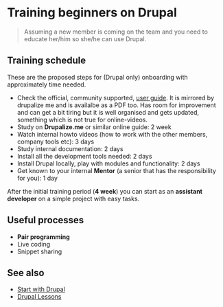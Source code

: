# Training beginners on Drupal

> Assuming a new member is coming on the team and you need to educate her/him so she/he can use Drupal.

## Training schedule

These are the proposed steps for (Drupal only) onboarding with approximately time needed.

- Check the official, community supported, [user guide](https://www.drupal.org/project/user_guide). It is mirrored by drupalize me and is availalbe as a PDF too. Has room for improvement and can get a bit tiring but it is well organised and gets updated, something which is not true for online-videos.
- Study on **Drupalize.me** or similar online guide: 2 week
- Watch internal howto videos (how to work with the other members, company tools etc): 3 days
- Study internal documentation: 2 days
- Install all the development tools needed: 2 days
- Install Drupal locally, play with modules and functionality: 2 days
- Get known to your internal **Mentor** (a senior that has the responsibility for you): 1 day

After the initial training period (**4 week**) you can start as an **assistant developer** on a simple project with easy tasks.

## Useful processes

- **Pair programming**
- Live coding
- Snippet sharing

## See also

- [Start with Drupal](start-drupal.md)
- [Drupal Lessons](lessons.md)
